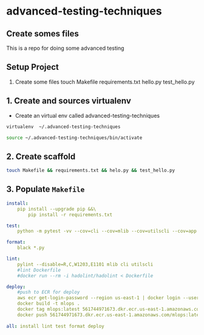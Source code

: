 # advanced-testing-techniques

## Create somes files
This is a repo for doing some advanced testing

## Setup Project
1. Create some files
	touch Makefile requirements.txt hello.py test_hello.py

## 1. Create and sources virtualenv
* Create an virtual env called advanced-testing-techniques
````bash
virtualenv  ~/.advanced-testing-techniques 

source ~/.advanced-testing-techniques/bin/activate
````
## 2. Create scaffold

```bash
touch Makefile && requirements.txt && helo.py && test_hello.py
```

## 3. Populate ``Makefile``
````yaml
install:
	pip install --upgrade pip &&\
		pip install -r requirements.txt

test:
	python -m pytest -vv --cov=cli --cov=mlib --cov=utilscli --cov=app test_mlib.py

format:
	black *.py

lint:
	pylint --disable=R,C,W1203,E1101 mlib cli utilscli
	#lint Dockerfile
	#docker run --rm -i hadolint/hadolint < Dockerfile

deploy:
	#push to ECR for deploy
	aws ecr get-login-password --region us-east-1 | docker login --username AWS --password-stdin 561744971673.dkr.ecr.us-east-1.amazonaws.com
	docker build -t mlops .
	docker tag mlops:latest 561744971673.dkr.ecr.us-east-1.amazonaws.com/mlops:latest
	docker push 561744971673.dkr.ecr.us-east-1.amazonaws.com/mlops:latest
	
all: install lint test format deploy
````